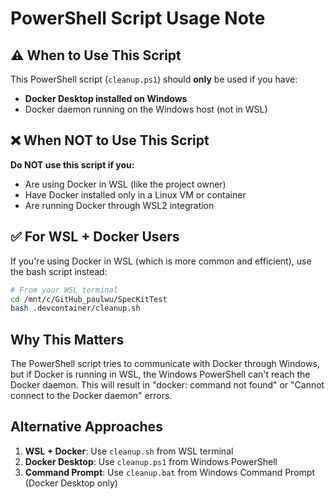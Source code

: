 # PowerShell Script Usage Note

## ⚠️ When to Use This Script

This PowerShell script (`cleanup.ps1`) should **only** be used if you have:

- **Docker Desktop installed on Windows**
- Docker daemon running on the Windows host (not in WSL)

## ❌ When NOT to Use This Script

**Do NOT use this script if you:**

- Are using Docker in WSL (like the project owner)
- Have Docker installed only in a Linux VM or container
- Are running Docker through WSL2 integration

## ✅ For WSL + Docker Users

If you're using Docker in WSL (which is more common and efficient), use the bash script instead:

```bash
# From your WSL terminal
cd /mnt/c/GitHub_paulwu/SpecKitTest
bash .devcontainer/cleanup.sh
```

## Why This Matters

The PowerShell script tries to communicate with Docker through Windows, but if Docker is running in WSL, the Windows PowerShell can't reach the Docker daemon. This will result in "docker: command not found" or "Cannot connect to the Docker daemon" errors.

## Alternative Approaches

1. **WSL + Docker**: Use `cleanup.sh` from WSL terminal
2. **Docker Desktop**: Use `cleanup.ps1` from Windows PowerShell
3. **Command Prompt**: Use `cleanup.bat` from Windows Command Prompt (Docker Desktop only)